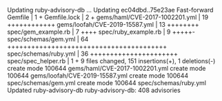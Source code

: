 Updating ruby-advisory-db ...
Updating ec04dbd..75e23ae
Fast-forward
 Gemfile                        |    1 +
 Gemfile.lock                   |    2 +
 gems/haml/CVE-2017-1002201.yml |   19 ++++++++++++
 gems/loofah/CVE-2019-15587.yml |   13 ++++++++
 spec/gem_example.rb            |    7 ++++
 spec/ruby_example.rb           |    9 +++++-
 spec/schemas/gem.yml           |   64 ++++++++++++++++++++++++++++++++++++++++
 spec/schemas/ruby.yml          |   36 ++++++++++++++++++++++
 spec/spec_helper.rb            |    1 +
 9 files changed, 151 insertions(+), 1 deletions(-)
 create mode 100644 gems/haml/CVE-2017-1002201.yml
 create mode 100644 gems/loofah/CVE-2019-15587.yml
 create mode 100644 spec/schemas/gem.yml
 create mode 100644 spec/schemas/ruby.yml
Updated ruby-advisory-db
ruby-advisory-db: 408 advisories
